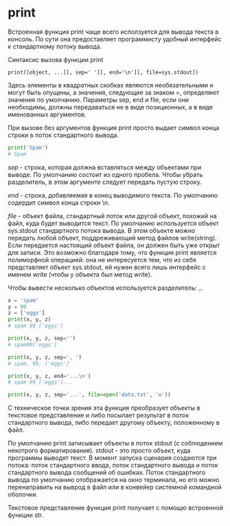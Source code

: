 # print

Встроенная функция print чаще всего исползуется для вывода текста в консоль. По сути она предоставляет программисту удобный интерфейс к стандартному потоку вывода.

Синтаксис вызова функции print

```
print([object, ...][, sep=' '][, end='\n'][, file=sys.stdout])
```

Здесь элементы в квадратных скобках являются необязательными и могут быть опущены, а значения, следующие за знаком =, определяют значения по умолчанию. Параметры sep, end и file, если они необходимы, должны передаваться не в виде позиционных, а в виде именованных аргументов.

При вызове без аргументов функция print просто выдает символ конца строки в поток стандартного вывода.

```python
print('Spam')
# Spam
```

_sep_ - строка, которая должна вставляться между объектами при выводе. По умолчанию состоит из одного пробела. Чтобы убрать разделитель, в этом аргументе следует передать пустую строку.

_end_ - строка, добавляемая в конец выводимого текста. По умолчанию содердит символ конца строки \n.

_file_ - объект файла, стандартный поток или другой объект, похожий на файл, куда будет выводится текст. По умолчанию используется объект sys.stdout стандартного потока вывода. В этом объекте можно передать любой объект, поддреживающий метод файлов write(string). Если передается настоящий объект файла, он должен быть уже открыт для записи. Это возможно благодаря тому, что функция print является полиморфной операцией: она не интересуется тем, что из себя представляет объект sys.stdout, ей нужен всего лишь интерфейс с именем write (чтобы у объекта был метод write).

Чтобы вывести несколько объектов используется разделитель: `,`.

```python
x = 'spam'
y = 99
z = ['eggs']
print(x, y, z)
# spam 99 ['eggs']

print(x, y, z, sep='')
# spam99['eggs']

print(x, y, z, sep=', ')
# spam, 99, ['eggs']

print(x, y, z, end='...\n')
# spam 99 ['eggs']...

print(x, y, z, sep='...', file=open('data.txt', 'w'))
```

С техническое точки зрения эта функция преобразует объекты в текстовое представление и либо посылает результат в поток стандартного вывода, либо передает другому объекту, положенному в файл.

По умолчанию print записывает объекты в поток stdout (с соблюдением некотрого форматирования). stdout - это просто объект, куда программы выводят текст. В момент запуска сценария создаются три потока: поток стандартного ввода, поток стандартного вывода и поток стандартного вывода сообщений об ошибках. Поток стандартного вывода по умолчанию отображается на окно терминала, но его можно перенаправить на выврод в файл или в конвейер системной командной оболочки.

Текстовое представление функция print получает с помощю встроенной функции str.

